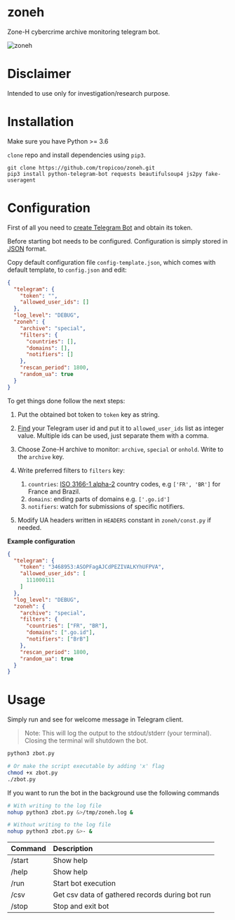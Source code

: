 zoneh
=====
Zone-H cybercrime archive monitoring telegram bot.

![zoneh](https://github.com/tropicoo/zoneh/blob/master/img/scr.png)

Disclaimer
==========
Intended to use only for investigation/research purpose.

Installation
============
Make sure you have Python >= 3.6

`clone` repo and install dependencies using `pip3`.

```
git clone https://github.com/tropicoo/zoneh.git
pip3 install python-telegram-bot requests beautifulsoup4 js2py fake-useragent
```

Configuration
=============
First of all you need to [create Telegram Bot](https://core.telegram.org/bots#6-botfather)
 and obtain its token.

Before starting bot needs to be configured.
Configuration is simply stored in [JSON](https://spring.io/understanding/JSON#structure) 
format.

Copy default configuration file `config-template.json`, which comes with default template,
to `config.json` and edit:
```json
{
  "telegram": {
    "token": "",
    "allowed_user_ids": []
  },
  "log_level": "DEBUG",
  "zoneh": {
    "archive": "special",
    "filters": {
      "countries": [],
      "domains": [],
      "notifiers": []
    },
    "rescan_period": 1800,
    "random_ua": true
  }
}

```

To get things done follow the next steps:
1. Put the obtained bot token to `token` key as string.
2. [Find](https://stackoverflow.com/a/32777943) your Telegram user id
and put it to `allowed_user_ids` list as integer value. Multiple ids can
be used, just separate them with a comma.
3. Choose Zone-H archive to monitor: `archive`, `special` or `onhold`. Write to
the `archive` key.
4. Write preferred filters to `filters` key:
    1. `countries`: [ISO 3166-1 alpha-2](https://en.wikipedia.org/wiki/ISO_3166-1_alpha-2)
    country codes, e.g `['FR', 'BR']` for France and Brazil.
    2. `domains`: ending parts of domains e.g. `['.go.id']`
    3. `notifiers`: watch for submissions of specific notifiers.
   
5. Modify UA headers written in `HEADERS` constant in `zoneh/const.py` if needed.

**Example configuration**
```json
{
  "telegram": {
    "token": "3468953:ASOPFagAJCdPEZIVALKYhUFPVA",
    "allowed_user_ids": [
      111000111
    ]
  },
  "log_level": "DEBUG",
  "zoneh": {
    "archive": "special",
    "filters": {
      "countries": ["FR", "BR"],
      "domains": [".go.id"],
      "notifiers": ["BrB"]
    },
    "rescan_period": 1800,
    "random_ua": true
  }
}
```

Usage
=====
Simply run and see for welcome message in Telegram client.
> Note: This will log the output to the stdout/stderr (your terminal). Closing
the terminal will shutdown the bot.
```bash
python3 zbot.py

# Or make the script executable by adding 'x' flag
chmod +x zbot.py
./zbot.py
```

If you want to run the bot in the background use the following commands
```bash
# With writing to the log file
nohup python3 zbot.py &>/tmp/zoneh.log &

# Without writing to the log file
nohup python3 zbot.py &>- &
```

| Command | Description                                      |
|:--------|:-------------------------------------------------|
| /start  | Show help                                        |
| /help   | Show help                                        |
| /run    | Start bot execution                              |
| /csv    | Get csv data of gathered records during bot run  |
| /stop   | Stop and exit bot                                |
